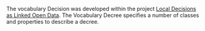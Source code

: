 The vocabulary Decision was developed within the project [Local Decisions as Linked Open Data](http://lokaalbestuur.vlaanderen.be/lokale-besluiten-als-gelinkte-open-data). 
The Vocabulary Decree specifies a number of classes and properties to describe a decree.